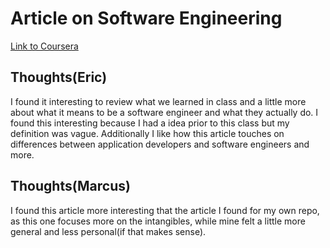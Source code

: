 # Article on Software Engineering
[Link to Coursera](https://www.coursera.org/articles/software-engineer)
## Thoughts(Eric)
I found it interesting to review what we learned in class and a little more about what it means to be a software engineer and what they actually do. I found this interesting because I had a idea prior to this class but my definition was vague. Additionally I like how this article touches on differences between application developers and software engineers and more.
## Thoughts(Marcus)
I found this article more interesting that the article I found for my own repo, as this one focuses more on the intangibles, while mine felt a little more general and less personal(if that makes sense).